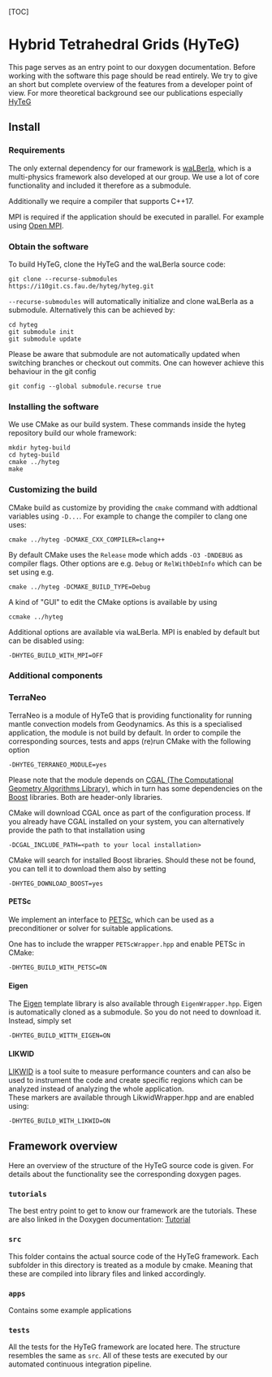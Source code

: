 [TOC]
# Hybrid Tetrahedral Grids (HyTeG)

This page serves as an entry point to our doxygen documentation. Before
working with the software this page should be read entirely. We try to
give an short but complete overview of the features from a developer 
point of view. For more theoretical background see our publications
especially [HyTeG](https://doi.org/10.1080/17445760.2018.1506453)

## Install

### Requirements
The only external dependency for our framework is 
[waLBerla](https://www.walberla.net), which is a multi-physics framework
also developed at our group.
We use a lot of core functionality and included it therefore as a submodule.

Additionally we require a compiler that supports C++17.

MPI is required if the application should be executed
in parallel. For example using [Open MPI](https://www.open-mpi.org/).

### Obtain the software
To build HyTeG, clone the HyTeG and the waLBerla source code:

    git clone --recurse-submodules https://i10git.cs.fau.de/hyteg/hyteg.git

`--recurse-submodules` will automatically initialize and clone waLBerla 
as a submodule. Alternatively this can be achieved by:

    cd hyteg
    git submodule init
    git submodule update

Please be aware that submodule are not automatically updated when 
switching branches or checkout out commits. One can however achieve this
behaviour in the git config

    git config --global submodule.recurse true
    
### Installing the software

We use CMake as our build system. These commands inside the hyteg repository 
build our whole framework:

    mkdir hyteg-build 
    cd hyteg-build
    cmake ../hyteg
    make
    
### Customizing the build

CMake build as customize by providing the `cmake` command with addtional
variables using `-D...`. For example to change the compiler to clang one
uses:

    cmake ../hyteg -DCMAKE_CXX_COMPILER=clang++
    
By default CMake uses the `Release` mode which adds `-O3 -DNDEBUG` as 
compiler flags. Other options are e.g. `Debug` or `RelWithDebInfo` which
can be set using e.g.

    cmake ../hyteg -DCMAKE_BUILD_TYPE=Debug
    
A kind of "GUI" to edit the CMake options is available by using

    ccmake ../hyteg
    
Additional options are available via waLBerla.
MPI is enabled by default but can be disabled using:

    -DHYTEG_BUILD_WITH_MPI=OFF
    
    
### Additional components
### TerraNeo

TerraNeo is a module of HyTeG that is providing functionality for running
mantle convection models from Geodynamics. As this is a specialised application,
the module is not build by default. In order to compile the corresponding
sources, tests and apps (re)run CMake with the following option

    -DHYTEG_TERRANEO_MODULE=yes

Please note that the module depends on
[CGAL (The Computational Geometry Algorithms Library)](https://www.cgal.org/),
which in turn has some dependencies on the [Boost](https://www.boost.org/)
libraries. Both are header-only libraries.

CMake will download CGAL once as part of the configuration process. If you
already have CGAL installed on your system, you can alternatively provide the
path to that installation using

    -DCGAL_INCLUDE_PATH=<path to your local installation>

CMake will search for installed Boost libraries. Should these not be found, you
can tell it to download them also by setting

    -DHYTEG_DOWNLOAD_BOOST=yes

#### PETSc

We implement an interface to [PETSc](https://www.mcs.anl.gov/petsc/),
which can be used as a preconditioner or solver for suitable applications.

One has to include the wrapper `PETScWrapper.hpp` and enable PETSc in CMake:

    -DHYTEG_BUILD_WITH_PETSC=ON

#### Eigen

The [Eigen](http://eigen.tuxfamily.org/index.php?title=Main_Page) template
library is also available through `EigenWrapper.hpp`. Eigen is automatically
cloned as a submodule. So you do not need to download it. Instead, simply set

    -DHYTEG_BUILD_WITTH_EIGEN=ON

#### LIKWID

[LIKWID](https://github.com/RRZE-HPC/likwid) is a tool suite to measure
performance counters and can also be used to instrument the code and
create specific regions which can be analyzed instead of analyzing the
whole application.  
These markers are available through LikwidWrapper.hpp and are enabled
using:

    -DHYTEG_BUILD_WITH_LIKWID=ON

## Framework overview

Here an overview of the structure of the HyTeG source code is given. 
For details about the functionality see the corresponding doxygen pages.

### `tutorials`

The best entry point to get to know our framework are the tutorials.
These are also linked in the Doxygen documentation: [Tutorial](pages.html)

### `src`

This folder contains the actual source code of the HyTeG framework.
Each subfolder in this directory is treated as a module by cmake. Meaning
that these are compiled into library files and linked accordingly.

### `apps`

Contains some example applications

### `tests`

All the tests for the HyTeG framework are located here. The structure
resembles the same as `src`. All of these tests are executed by our
automated continuous integration pipeline.
